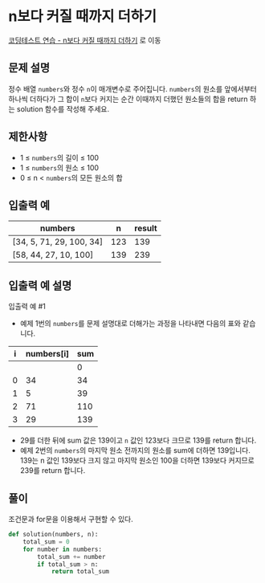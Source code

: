 # n보다 커질 때까지 더하기

[코딩테스트 연습 - n보다 커질 때까지 더하기][1] 로 이동

## 문제 설명

정수 배열 `numbers`와 정수 `n`이 매개변수로 주어집니다. `numbers`의 원소를 앞에서부터 하나씩 더하다가 그 합이 `n`보다 커지는 순간 이때까지 더했던 원소들의 합을 return 하는 solution 함수를 작성해 주세요.

## 제한사항

- 1 ≤ `numbers`의 길이 ≤ 100
- 1 ≤ `numbers`의 원소 ≤ 100
- 0 ≤ n < `numbers`의 모든 원소의 합

## 입출력 예

| numbers                  | n   | result |
| ------------------------ | --- | ------ |
| [34, 5, 71, 29, 100, 34] | 123 | 139    |
| [58, 44, 27, 10, 100]    | 139 | 239    |

## 입출력 예 설명

입출력 예 #1

- 예제 1번의 `numbers`를 문제 설명대로 더해가는 과정을 나타내면 다음의 표와 같습니다.

| i   | numbers[i] | sum |
| --- | ---------- | --- |
|     |            | 0   |
| 0   | 34         | 34  |
| 1   | 5          | 39  |
| 2   | 71         | 110 |
| 3   | 29         | 139 |

- 29를 더한 뒤에 sum 값은 139이고 `n` 값인 123보다 크므로 139를 return 합니다.
- 예제 2번의 `numbers`의 마지막 원소 전까지의 원소를 sum에 더하면 139입니다. 139는 n 값인 139보다 크지 않고 마지막 원소인 100을 더하면 139보다 커지므로 239를 return 합니다.

## 풀이

조건문과 for문을 이용해서 구현할 수 있다.

```python
def solution(numbers, n):
    total_sum = 0
    for number in numbers:
        total_sum += number
        if total_sum > n:
            return total_sum
```

[1]: https://school.programmers.co.kr/learn/courses/30/lessons/181884
